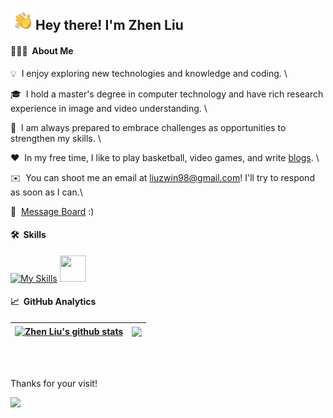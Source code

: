 
<img alt="Night Coding" src="./assets/Hand%20Wave.gif" width='40' align="left"/><h2>Hey there! I'm Zhen Liu</h2>

#### 👨🏻‍💻 &nbsp;About Me
💡  &nbsp;I enjoy exploring new technologies and knowledge and coding. \

🎓 &nbsp;I hold a master's degree in computer technology and have rich research experience in image and video understanding. \

🌱 &nbsp;I am always prepared to embrace challenges as opportunities to strengthen my skills. \

❤️ &nbsp;In my free time, I like to play basketball, video games, and write [blogs](https://blog.csdn.net/liuz_notes). \

✉️ &nbsp;You can shoot me an email at liuzwin98@gmail.com! I'll try to respond as soon as I can.\

💬 &nbsp;[Message Board](https://github.com/liuzwin98/liuzwin98/issues) :)
<!-- Please have a look at my [website](https://liuzwin98.github.io) for more details about me.-->  


#### 🛠 &nbsp;Skills
[![My Skills](https://skillicons.dev/icons?i=py,c,cpp,matlab,pytorch,linux,git,ai&theme=light)](https://skillicons.dev) 
<img height="42" width="42" src="https://cdn.simpleicons.org/latex" />

#### 📈 &nbsp;GitHub Analytics

| <a href="https://github.com/liuzwin98/github-readme-stats"><img align="center" src="https://github-readme-stats.vercel.app/api?username=liuzwin98&show_icons=true&include_all_commits=true&hide_border=true" alt="Zhen Liu's github stats" /></a> | <a href="https://github.com/liuzwin98/github-readme-stats"><img align="center" src="https://github-readme-stats.vercel.app/api/top-langs/?username=liuzwin98&layout=compact&hide_border=true" /></a> |
| ------------- | ------------- |



<!-- 
#### Top Repositories
<a href="https://github.com/liuzwin98/xxxx">
  <img align="center" src="https://github-readme-stats.vercel.app/api/pin/?username=liuzwin98&repo=xxxx" />
</a>  -->

<br />
<br />

Thanks for your visit!

![](http://profile-counter.glitch.me/liuzwin98/count.svg)
